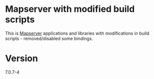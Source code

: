 # Mapserver with modified build scripts

This is [Mapserver](http://mapserver.org/) applications and libraries with modifications in build scripts -
removed/disabled some bindings.

# Version

7.0.7-4 
